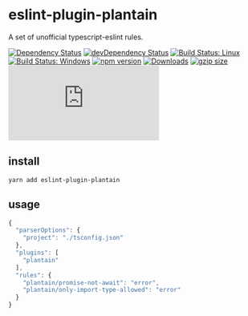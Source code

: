 # eslint-plugin-plantain

A set of unofficial typescript-eslint rules.

[![Dependency Status](https://david-dm.org/plantain-00/eslint-plugin-plantain.svg)](https://david-dm.org/plantain-00/eslint-plugin-plantain)
[![devDependency Status](https://david-dm.org/plantain-00/eslint-plugin-plantain/dev-status.svg)](https://david-dm.org/plantain-00/eslint-plugin-plantain#info=devDependencies)
[![Build Status: Linux](https://travis-ci.org/plantain-00/eslint-plugin-plantain.svg?branch=master)](https://travis-ci.org/plantain-00/eslint-plugin-plantain)
[![Build Status: Windows](https://ci.appveyor.com/api/projects/status/github/plantain-00/eslint-plugin-plantain?branch=master&svg=true)](https://ci.appveyor.com/project/plantain-00/eslint-plugin-plantain/branch/master)
[![npm version](https://badge.fury.io/js/eslint-plugin-plantain.svg)](https://badge.fury.io/js/eslint-plugin-plantain)
[![Downloads](https://img.shields.io/npm/dm/eslint-plugin-plantain.svg)](https://www.npmjs.com/package/eslint-plugin-plantain)
[![gzip size](https://img.badgesize.io/https://unpkg.com/eslint-plugin-plantain?compression=gzip)](https://unpkg.com/eslint-plugin-plantain)
[![type-coverage](https://img.shields.io/badge/dynamic/json.svg?label=type-coverage&prefix=%E2%89%A5&suffix=%&query=$.typeCoverage.atLeast&uri=https%3A%2F%2Fraw.githubusercontent.com%2Fplantain-00%2Feslint-plugin-plantain%2Fmaster%2Fpackage.json)](https://github.com/plantain-00/eslint-plugin-plantain)

## install

`yarn add eslint-plugin-plantain`

## usage

```js
{
  "parserOptions": {
    "project": "./tsconfig.json"
  },
  "plugins": [
    "plantain"
  ],
  "rules": {
    "plantain/promise-not-await": "error",
    "plantain/only-import-type-allowed": "error"
  }
}
```
